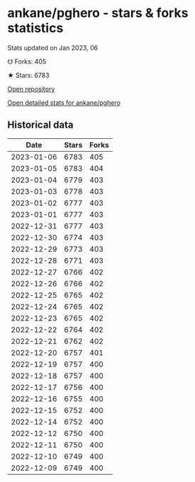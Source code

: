 # ankane/pghero - stars & forks statistics

Stats updated on Jan 2023, 06

☋ Forks: 405

★ Stars: 6783

[Open repository](https://github.com/ankane/pghero)

[Open detailed stats for ankane/pghero](https://reviewgithub.com/rep/ankane/pghero)

## Historical data
| Date | Stars | Forks |
|------|-------|-------|
| 2023-01-06 | 6783 | 405 | 
| 2023-01-05 | 6783 | 404 | 
| 2023-01-04 | 6779 | 403 | 
| 2023-01-03 | 6778 | 403 | 
| 2023-01-02 | 6777 | 403 | 
| 2023-01-01 | 6777 | 403 | 
| 2022-12-31 | 6777 | 403 | 
| 2022-12-30 | 6774 | 403 | 
| 2022-12-29 | 6773 | 403 | 
| 2022-12-28 | 6771 | 403 | 
| 2022-12-27 | 6766 | 402 | 
| 2022-12-26 | 6766 | 402 | 
| 2022-12-25 | 6765 | 402 | 
| 2022-12-24 | 6765 | 402 | 
| 2022-12-23 | 6765 | 402 | 
| 2022-12-22 | 6764 | 402 | 
| 2022-12-21 | 6762 | 402 | 
| 2022-12-20 | 6757 | 401 | 
| 2022-12-19 | 6757 | 400 | 
| 2022-12-18 | 6757 | 400 | 
| 2022-12-17 | 6756 | 400 | 
| 2022-12-16 | 6755 | 400 | 
| 2022-12-15 | 6752 | 400 | 
| 2022-12-14 | 6752 | 400 | 
| 2022-12-12 | 6750 | 400 | 
| 2022-12-11 | 6750 | 400 | 
| 2022-12-10 | 6749 | 400 | 
| 2022-12-09 | 6749 | 400 | 

